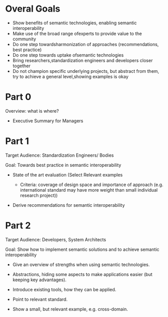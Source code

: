 # Overal Goals

- Show benefits of semantic technologies, enabling semantic interoperability
- Make use of the broad range ofexperts to provide value to the community
- Do one step towardsharmonization of approaches (recommendations, best practice)
- Do one step towards uptake ofsemantic technologies
- Bring researchers,standardization engineers and developers closer together
- Do not champion specific underlying projects, but abstract from them, try to achieve a general level,showing examples is okay

# Part 0

Overview: what is where?
+ Executive Summary for Managers

# Part 1

Target Audience: Standardization Engineers/ Bodies

Goal: Towards best practice in semantic interoperability

- State of the art evaluation
(Select Relevant examples
  - Criteria: coverage of design space and importance of approach (e.g. international standard may have more weight than small individual research project))

- Derive recommendations for semantic interoperability

# Part 2

Target Audience: Developers, System Architects

Goal: Show how to implement semantic solutions and to achieve semantic interoperability

- Give an overview of strengths when using semantic technologies.

- Abstractions, hiding some aspects to make applications easier (but keeping key advantages).

- Introduce existing tools, how they can be applied.

- Point to relevant standard.

- Show a small, but relevant example, e.g. cross-domain.

 
